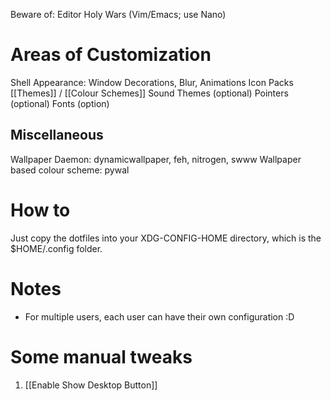 Beware of: Editor Holy Wars (Vim/Emacs; use Nano)

# Areas of Customization
Shell Appearance: Window Decorations, Blur, Animations
Icon Packs
[[Themes]] / [[Colour Schemes]]
Sound Themes (optional)
Pointers (optional)
Fonts (option)

## Miscellaneous
Wallpaper Daemon: dynamicwallpaper, feh, nitrogen, swww
Wallpaper based colour scheme: pywal

# How to
Just copy the dotfiles into your XDG-CONFIG-HOME directory, which is the $HOME/.config folder.

# Notes
- For multiple users, each user can have their own configuration :D

# Some manual tweaks
1. [[Enable Show Desktop Button]]